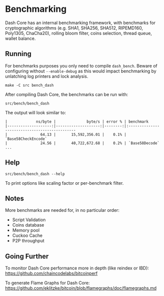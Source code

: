 Benchmarking
============

Dash Core has an internal benchmarking framework, with benchmarks
for cryptographic algorithms (e.g. SHA1, SHA256, SHA512, RIPEMD160, Poly1305, ChaCha20), rolling bloom filter, coins selection,
thread queue, wallet balance.

Running
---------------------

For benchmarks purposes you only need to compile `dash_bench`. Beware of configuring without `--enable-debug` as this would impact
benchmarking by unlatching log printers and lock analysis.

    make -C src bench_dash

After compiling Dash Core, the benchmarks can be run with:

    src/bench/bench_dash

The output will look similar to:
```
|             ns/byte |              byte/s | error % | benchmark
|--------------------:|--------------------:|--------:|:----------------------------------------------
|               64.13 |       15,592,356.01 |    0.1% | `Base58CheckEncode`
|               24.56 |       40,722,672.68 |    0.2% | `Base58Decode`
...
```

Help
---------------------

    src/bench/bench_dash --help

To print options like scaling factor or per-benchmark filter.

Notes
---------------------
More benchmarks are needed for, in no particular order:
- Script Validation
- Coins database
- Memory pool
- Cuckoo Cache
- P2P throughput

Going Further
--------------------

To monitor Dash Core performance more in depth (like reindex or IBD): https://github.com/chaincodelabs/bitcoinperf

To generate Flame Graphs for Dash Core: https://github.com/eklitzke/bitcoin/blob/flamegraphs/doc/flamegraphs.md
